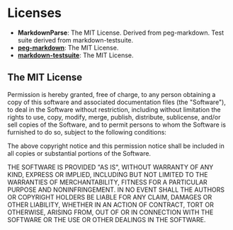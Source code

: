 Licenses
========

- **MarkdownParse**: The MIT License. Derived from peg-markdown. Test suite
  derived from markdown-testsuite.
- [**peg-markdown**](https://github.com/jgm/peg-markdown): The MIT License.
- [**markdown-testsuite**](https://github.com/karlcow/markdown-testsuite):
  The MIT License.

The MIT License
---------------

Permission is hereby granted, free of charge, to any person obtaining a copy
of this software and associated documentation files (the "Software"), to deal
in the Software without restriction, including without limitation the rights
to use, copy, modify, merge, publish, distribute, sublicense, and/or sell
copies of the Software, and to permit persons to whom the Software is
furnished to do so, subject to the following conditions:

The above copyright notice and this permission notice shall be included in
all copies or substantial portions of the Software.

THE SOFTWARE IS PROVIDED "AS IS", WITHOUT WARRANTY OF ANY KIND, EXPRESS OR
IMPLIED, INCLUDING BUT NOT LIMITED TO THE WARRANTIES OF MERCHANTABILITY,
FITNESS FOR A PARTICULAR PURPOSE AND NONINFRINGEMENT. IN NO EVENT SHALL THE
AUTHORS OR COPYRIGHT HOLDERS BE LIABLE FOR ANY CLAIM, DAMAGES OR OTHER
LIABILITY, WHETHER IN AN ACTION OF CONTRACT, TORT OR OTHERWISE, ARISING FROM,
OUT OF OR IN CONNECTION WITH THE SOFTWARE OR THE USE OR OTHER DEALINGS IN
THE SOFTWARE.
